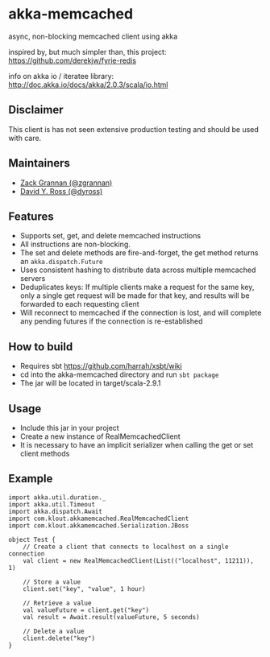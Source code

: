akka-memcached
==============

async, non-blocking memcached client using akka

inspired by, but much simpler than, this project: <https://github.com/derekjw/fyrie-redis>

info on akka io / iteratee library: <http://doc.akka.io/docs/akka/2.0.3/scala/io.html>

Disclaimer
----------
This client is has not seen extensive production testing and should be used with care.

Maintainers
-----------
* [Zack Grannan (@zgrannan)](http://zackgrannan.com/)
* [David Y. Ross (@dyross)](mailto:dyross@klout.com)

Features
--------
 * Supports set, get, and delete memcached instructions
 * All instructions are non-blocking.
 * The set and delete methods are fire-and-forget, the get method returns an `akka.dispatch.Future`
 * Uses consistent hashing to distribute data across multiple memcached servers
 * Deduplicates keys: If multiple clients make a request for the same key, only a single get request will be made for that key, and results will be forwarded to each requesting client
 * Will reconnect to memcached if the connection is lost, and will complete any pending futures if the connection is re-established


How to build
------------
 * Requires sbt https://github.com/harrah/xsbt/wiki
 * cd into the akka-memcached directory and run `sbt package`
 * The jar will be located in target/scala-2.9.1

Usage
-----
 * Include this jar in your project
 * Create a new instance of RealMemcachedClient
 * It is necessary to have an implicit serializer when calling the get or set client methods

Example
-------

	import akka.util.duration._
	import akka.util.Timeout
	import akka.dispatch.Await
	import com.klout.akkamemcached.RealMemcachedClient
	import com.klout.akkamemcached.Serialization.JBoss

	object Test {
		// Create a client that connects to localhost on a single connection
	    val client = new RealMemcachedClient(List(("localhost", 11211)), 1)

	    // Store a value
	    client.set("key", "value", 1 hour)

	    // Retrieve a value
	    val valueFuture = client.get("key")
	    val result = Await.result(valueFuture, 5 seconds)

	    // Delete a value
	    client.delete("key")
	}
